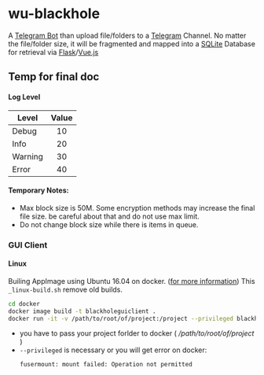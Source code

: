 # wu-blackhole
A [Telegram Bot](https://github.com/python-telegram-bot/python-telegram-bot) than upload file/folders to a [Telegram](https://telegram.org/) Channel. No matter the file/folder size, it will be fragmented and mapped into a [SQLite](https://www.sqlite.org) Database for retrieval via [Flask](https://palletsprojects.com/p/flask/)\/[Vue.js](https://vuejs.org/)



## Temp for final doc

#### Log Level
|Level   |Value |
|--------|:----:|
|Debug   |  10  |
|Info    |  20  |
|Warning |  30  |
|Error   |  40  |



#### Temporary Notes:
* Max block size is 50M. Some encryption methods may increase the final file size. be careful about that and do not use max limit.
* Do not change block size while there is items in queue.



### GUI Client
#### Linux
Builing AppImage using Ubuntu 16.04 on docker. ([for more information](https://docs.beeware.org/en/latest/tutorial/tutorial-3.html#creating-your-application-scaffold))
This `_linux-build.sh` remove old builds.
```bash
cd docker
docker image build -t blackholeguiclient .
docker run -it -v /path/to/root/of/project:/project --privileged blackholeguiclient
```
* you have to pass your project forlder to docker ( _/path/to/root/of/project_ )
* `--privileged` is necessary or you will get error on docker:
  ```
  fusermount: mount failed: Operation not permitted
  ```